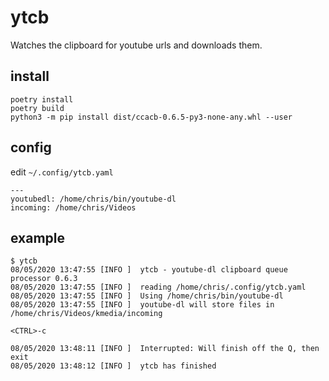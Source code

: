 # ytcb
Watches the clipboard for youtube urls and downloads them.

## install

```
poetry install
poetry build
python3 -m pip install dist/ccacb-0.6.5-py3-none-any.whl --user
```

## config
edit `~/.config/ytcb.yaml`

```
---
youtubedl: /home/chris/bin/youtube-dl
incoming: /home/chris/Videos
```

## example

```
$ ytcb
08/05/2020 13:47:55 [INFO ]  ytcb - youtube-dl clipboard queue processor 0.6.3
08/05/2020 13:47:55 [INFO ]  reading /home/chris/.config/ytcb.yaml
08/05/2020 13:47:55 [INFO ]  Using /home/chris/bin/youtube-dl
08/05/2020 13:47:55 [INFO ]  youtube-dl will store files in /home/chris/Videos/kmedia/incoming

<CTRL>-c

08/05/2020 13:48:11 [INFO ]  Interrupted: Will finish off the Q, then exit
08/05/2020 13:48:12 [INFO ]  ytcb has finished
```
